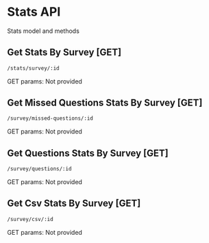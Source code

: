 # Stats API

Stats model and methods

## Get Stats By Survey [GET]

```bash
/stats/survey/:id
```

GET params: Not provided

## Get Missed Questions Stats By Survey [GET]

```bash
/survey/missed-questions/:id
```

GET params: Not provided

## Get Questions Stats By Survey [GET]

```bash
/survey/questions/:id
```

GET params: Not provided

## Get Csv Stats By Survey [GET]

```bash
/survey/csv/:id
```

GET params: Not provided
